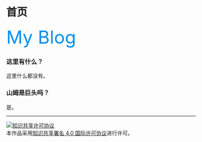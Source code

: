 # 首页

<font size=8 color= ＃1E90FF>My Blog</font>

### 这里有什么？

这里什么都没有。

### 山姆是巨头吗？

是。

---

<a rel="license" href="http://creativecommons.org/licenses/by/4.0/"><img alt="知识共享许可协议" style="border-width:0" src="https://i.creativecommons.org/l/by/4.0/88x31.png" /></a><br />本作品采用<a rel="license" href="http://creativecommons.org/licenses/by/4.0/">知识共享署名 4.0 国际许可协议</a>进行许可。